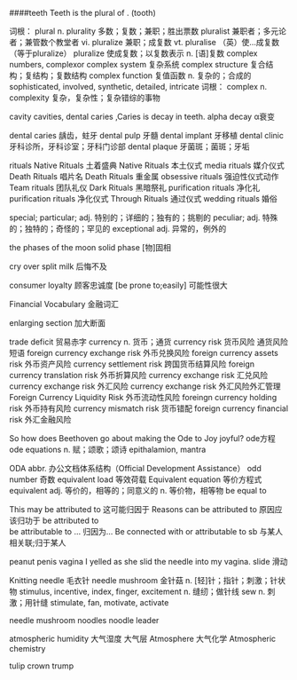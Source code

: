 ####teeth
Teeth is the plural of . (tooth)

词根： plural
n.
plurality 多数；复数；兼职；胜出票数
pluralist 兼职者；多元论者；兼管数个教堂者
vi.
pluralize 兼职；成复数
vt.
pluralise （英）使…成复数（等于pluralize）
pluralize 使成复数；以复数表示
n. [语]复数
complex numbers, complexor
complex system 复杂系统
complex structure 复合结构；复结构；复数结构
complex function 复值函数
n. 复杂的；合成的
sophisticated, involved, synthetic, detailed, intricate
词根： complex
n.
complexity 复杂，复杂性；复杂错综的事物

cavity  cavities,  dental caries  ,Caries is decay in teeth.
alpha decay α衰变

dental caries 龋齿，蛀牙
dental pulp 牙髓
dental implant 牙移植
dental clinic 牙科诊所，牙科诊室；牙科门诊部
dental plaque 牙菌斑；菌斑；牙垢

rituals
Native Rituals 土着盛典
Native Rituals 本土仪式
media rituals 媒介仪式
Death Rituals 唱片名
Death Rituals 重金属
obsessive rituals 强迫性仪式动作
Team rituals 团队礼仪
Dark Rituals 黑暗祭礼
purification rituals 净化礼
purification rituals 净化仪式
Through Rituals 通过仪式
wedding rituals 婚俗

special; 
particular; adj. 特别的；详细的；独有的；挑剔的
peculiar; adj. 特殊的；独特的；奇怪的；罕见的
exceptional  adj. 异常的，例外的


the phases of the moon
solid phase [物]固相

cry over split milk 后悔不及

consumer loyalty 顾客忠诚度
 [be prone to;easily] 可能性很大

Financial Vocabulary 金融词汇

enlarging section 加大断面

trade deficit 贸易赤字
currency n. 货币；通货
currency risk 货币风险  通货风险
短语
foreign currency exchange risk 外币兑换风险
foreign currency assets risk 外币资产风险
currency settlement risk 跨国货币结算风险
foreign currency translation risk 外币折算风险
currency exchange risk 汇兑风险
currency exchange risk 外汇风险
currency exchange risk 外汇风险外汇管理
Foreign Currency Liquidity Risk 外币流动性风险
foreingn currency holding risk 外币持有风险
currency mismatch risk 货币错配
foreign currency financial risk 外汇金融风险

So how does Beethoven go about making the Ode to Joy joyful?
ode方程 ode equations
n. 赋；颂歌；颂诗
epithalamion, mantra

ODA  abbr. 办公文档体系结构（Official Development Assistance）
odd number 奇数
equivalent load 等效荷载
Equivalent equation 等价方程式
equivalent  adj. 等价的，相等的；同意义的  n. 等价物，相等物
be equal to   

This may be attributed to 这可能归因于
Reasons can be attributed to 原因应该归功于
be attributed to  
be attributable to … 归因为…
Be connected with or attributable to sb 与某人相关联;归于某人

peanut
penis
vagina
I yelled as she slid the needle into my vagina.
slide 滑动

Knitting needle 毛衣针
needle mushroom 金针菇
n. [轻]针；指针；刺激；针状物
stimulus, incentive, index, finger, excitement
n. 缝纫；做针线
sew
n. 刺激；用针缝
stimulate, fan, motivate, activate

needle  mushroom
noodles  noodle
leader

atmospheric humidity 大气湿度
大气层 Atmosphere
大气化学 Atmospheric chemistry

tulip
crown
trump





